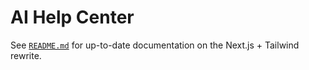 # AI Help Center

See [`README.md`](./README.md) for up-to-date documentation on the Next.js + Tailwind rewrite.
